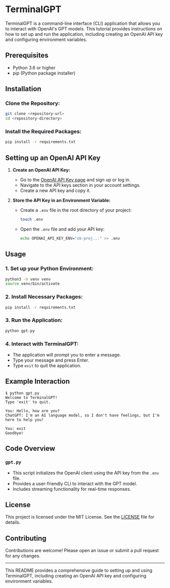 # TerminalGPT

TerminalGPT is a command-line interface (CLI) application that allows you to interact with OpenAI's GPT models. This tutorial provides instructions on how to set up and run the application, including creating an OpenAI API key and configuring environment variables.

## Prerequisites
- Python 3.6 or higher
- pip (Python package installer)

## Installation

### Clone the Repository:
```bash
git clone <repository-url>
cd <repository-directory>
```

### Install the Required Packages:
```bash
pip install -r requirements.txt
```

## Setting up an OpenAI API Key

1. **Create an OpenAI API Key:**
   - Go to the [OpenAI API Key page](https://platform.openai.com/api-keys) and sign up or log in.
   - Navigate to the API keys section in your account settings.
   - Create a new API key and copy it.

2. **Store the API Key in an Environment Variable:**
   - Create a `.env` file in the root directory of your project:
     ```bash
     touch .env
     ```
   - Open the `.env` file and add your API key:
     ```bash
     echo OPENAI_API_KEY_ENV="sk-proj..." >> .env
     ```

## Usage

### 1. Set up your Python Environment:
```bash
python3 -m venv venv
source venv/bin/activate
```

### 2. Install Necessary Packages:
```bash
pip install -r requirements.txt
```

### 3. Run the Application:
```bash
python gpt.py
```

### 4. Interact with TerminalGPT:
- The application will prompt you to enter a message.
- Type your message and press Enter.
- Type `exit` to quit the application.

## Example Interaction
```plaintext
$ python gpt.py
Welcome to TerminalGPT!
Type 'exit' to quit.

You: Hello, how are you?
ChatGPT: I'm an AI language model, so I don't have feelings, but I'm here to help you!

You: exit
Goodbye!
```

## Code Overview

### `gpt.py`
- This script initializes the OpenAI client using the API key from the `.env` file.
- Provides a user-friendly CLI to interact with the GPT model.
- Includes streaming functionality for real-time responses.

## License

This project is licensed under the MIT License. See the [LICENSE](LICENSE) file for details.

## Contributing

Contributions are welcome! Please open an issue or submit a pull request for any changes.

---

This README provides a comprehensive guide to setting up and using TerminalGPT, including creating an OpenAI API key and configuring environment variables.
